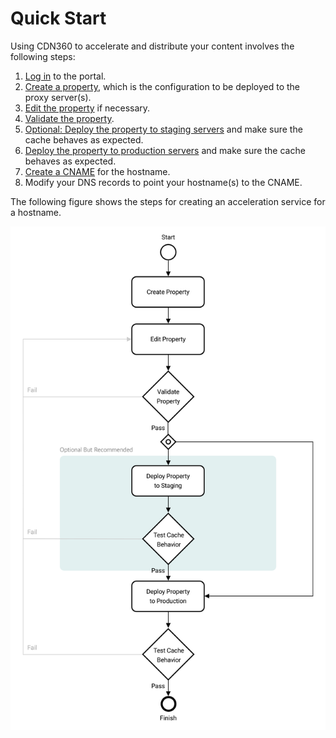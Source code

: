 # Quick Start

Using CDN360 to accelerate and distribute your content involves the following steps:

1. [Log in](</docs/portal/accessing-portal/logging-in.md>) to the portal.
2. [Create a property](</docs/portal/properties/managing-properties.md>), which is the configuration to be deployed to the proxy server(s).
3. [Edit the property](</docs/portal/properties/editing-properties.md>) if necessary.
4. [Validate the property](<../Properties/Validating Properties.htm>).
5. [Optional: Deploy the property to staging servers](</docs/portal/properties/deploying-property.md>) and make sure the cache behaves as expected.
6. [Deploy the property to production servers](</docs/portal/properties/deploying-property.md>) and make sure the cache behaves as expected.
7. [Create a CNAME](</docs/portal/cnames/creating-cname.md>) for the hostname.
8. Modify your DNS records to point your hostname(s) to the CNAME.

The following figure shows the steps for creating an acceleration service for a hostname.

![null](</docs/resources/images/flowchart.png>)

